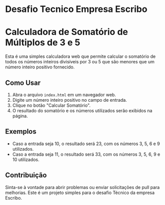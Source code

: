 # Desafio Tecnico Empresa Escribo
 # Calculadora de Somatório de Múltiplos de 3 e 5

Esta é uma simples calculadora web que permite calcular o somatório de todos os números inteiros divisíveis por 3 ou 5 que são menores que um número inteiro positivo fornecido.

## Como Usar

1. Abra o arquivo `index.html` em um navegador web.
2. Digite um número inteiro positivo no campo de entrada.
3. Clique no botão "Calcular Somatório".
4. O resultado do somatório e os números utilizados serão exibidos na página.

## Exemplos

- Caso a entrada seja 10, o resultado será 23, com os números 3, 5, 6 e 9 utilizados.
- Caso a entrada seja 11, o resultado será 33, com os números 3, 5, 6, 9 e 10 utilizados.

## Contribuição

Sinta-se à vontade para abrir problemas ou enviar solicitações de pull para melhorias. Este é um projeto simples para o desafio Técnico da empresa Escribo.


